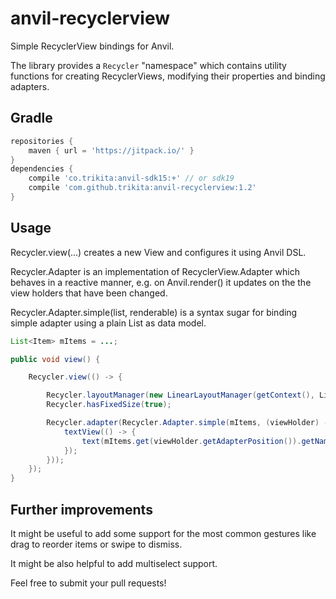 # anvil-recyclerview

Simple RecyclerView bindings for Anvil.

The library provides a `Recycler` "namespace" which contains utility functions
for creating RecyclerViews, modifying their properties and binding adapters.

## Gradle

``` gradle
repositories {
	maven { url = 'https://jitpack.io/' }
}
dependencies {
	compile 'co.trikita:anvil-sdk15:+' // or sdk19
	compile 'com.github.trikita:anvil-recyclerview:1.2'
}
```

## Usage

Recycler.view(...) creates a new View and configures it using Anvil DSL.

Recycler.Adapter is an implementation of RecyclerView.Adapter which behaves in
a reactive manner, e.g. on Anvil.render() it updates on the the view holders
that have been changed.

Recycler.Adapter.simple(list, renderable) is a syntax sugar for binding simple
adapter using a plain List as data model.

``` java
List<Item> mItems = ...;

public void view() {

	Recycler.view(() -> {

		Recycler.layoutManager(new LinearLayoutManager(getContext(), LinearLayoutManager.VERTICAL, false));
		Recycler.hasFixedSize(true);

		Recycler.adapter(Recycler.Adapter.simple(mItems, (viewHolder) -> {
			textView(() -> {
				text(mItems.get(viewHolder.getAdapterPosition()).getName());
			});
		}));
	});
}
```

## Further improvements

It might be useful to add some support for the most common gestures like drag
to reorder items or swipe to dismiss.

It might be also helpful to add multiselect support.

Feel free to submit your pull requests!
